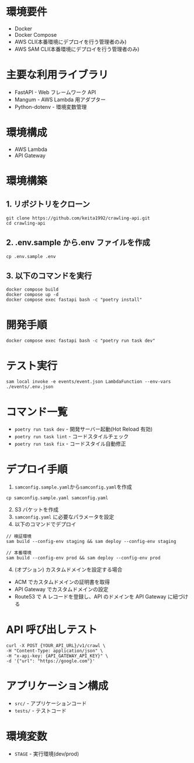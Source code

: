 # 環境要件

- Docker
- Docker Compose
- AWS CLI(本番環境にデプロイを行う管理者のみ)
- AWS SAM CLI(本番環境にデプロイを行う管理者のみ)

# 主要な利用ライブラリ

- FastAPI - Web フレームワーク API
- Mangum - AWS Lambda 用アダプター
- Python-dotenv - 環境変数管理

# 環境構成

- AWS Lambda
- API Gateway

# 環境構築

## 1. リポジトリをクローン

```
git clone https://github.com/keita1992/crawling-api.git
cd crawling-api
```

## 2. .env.sample から.env ファイルを作成

```
cp .env.sample .env
```

## 3. 以下のコマンドを実行

```
docker compose build
docker compose up -d
docker compose exec fastapi bash -c "poetry install"
```

# 開発手順

```
docker compose exec fastapi bash -c "poetry run task dev"
```

# テスト実行

```
sam local invoke -e events/event.json LambdaFunction --env-vars ./events/.env.json
```

# コマンド一覧

- `poetry run task dev` - 開発サーバー起動(Hot Reload 有効)
- `poetry run task lint` - コードスタイルチェック
- `poetry run task fix` - コードスタイル自動修正

# デプロイ手順

1. `samconfig.sample.yaml`から`samconfig.yaml`を作成

```
cp samconfig.sample.yaml samconfig.yaml
```

2. S3 バケットを作成
3. `samconfig.yaml` に必要なパラメータを設定
4. 以下のコマンドでデプロイ

```
// 検証環境
sam build --config-env staging && sam deploy --config-env staging

// 本番環境
sam build --config-env prod && sam deploy --config-env prod
```

4. (オプション) カスタムドメインを設定する場合

- ACM でカスタムドメインの証明書を取得
- API Gateway でカスタムドメインの設定
- Route53 で A レコードを登録し、API のドメインを API Gateway に紐づける

# API 呼び出しテスト

```
curl -X POST {YOUR_API_URL}/v1/crawl \
-H "Content-Type: application/json" \
-H "x-api-key: {API_GATEWAY_API_KEY}" \
-d '{"url": "https://google.com"}'
```

# アプリケーション構成

- `src/` - アプリケーションコード
- `tests/` - テストコード

# 環境変数

- `STAGE` - 実行環境(dev/prod)
